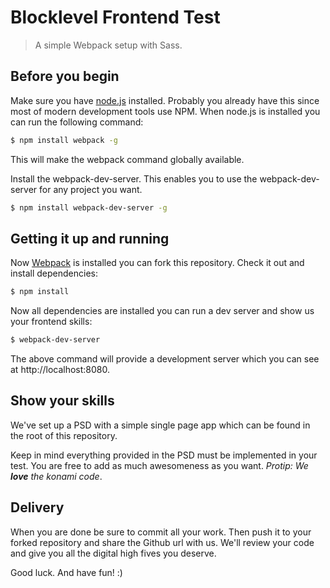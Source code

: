 # Blocklevel Frontend Test
> A simple Webpack setup with Sass.

## Before you begin
Make sure you have [node.js](https://nodejs.org/en/) installed. Probably you already have this since most of modern development tools use NPM. When node.js is installed you can run the following command:
``` bash
$ npm install webpack -g
```
This will make the webpack command globally available.

Install the webpack-dev-server. This enables you to use the webpack-dev-server for any project you want.
``` bash
$ npm install webpack-dev-server -g
```

## Getting it up and running
Now [Webpack](http://webpack.github.io) is installed you can fork this repository. Check it out and install dependencies:
``` bash
$ npm install
```

Now all dependencies are installed you can run a dev server and show us your frontend skills:
``` bash
$ webpack-dev-server
```
The above command will provide a development server which you can see at http://localhost:8080.

## Show your skills
We've set up a PSD with a simple single page app which can be found in the root of this repository.

Keep in mind everything provided in the PSD must be implemented in your test. You are free to add as much awesomeness as you want. *Protip: We **love** the konami code*.

## Delivery
When you are done be sure to commit all your work. Then push it to your forked repository and share the Github url with us. We'll review your code and give you all the digital high fives you deserve.

Good luck. And have fun! :)
